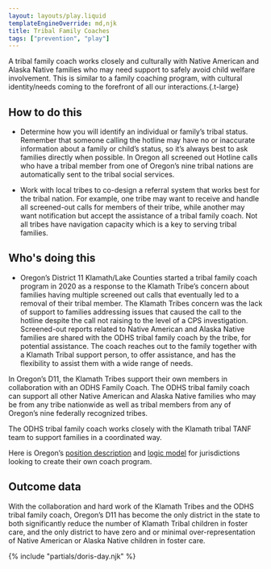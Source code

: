 ```yaml
---
layout: layouts/play.liquid
templateEngineOverride: md,njk
title: Tribal Family Coaches
tags: ["prevention", "play"]
---
```


A tribal family coach works closely and culturally with Native American and Alaska Native families who may need support to safely avoid child welfare involvement. This is similar to a family coaching program, with cultural identity/needs coming to the forefront of all our interactions.{.t-large}

## How to do this

* Determine how you will identify an individual or family’s tribal status. Remember that someone calling the hotline may have no or inaccurate information about a family or child’s status, so it’s always best to ask families directly when possible.  In Oregon all screened out Hotline calls who have a tribal member from one of Oregon’s nine tribal nations are automatically sent to the tribal social services.

* Work with local tribes to co-design a referral system that works best for the tribal nation. For example, one tribe may want to receive and handle all screened-out calls for members of their tribe, while another may want notification but accept the assistance of a tribal family coach.  Not all tribes have navigation capacity which is a key to serving tribal families.

## Who's doing this

* Oregon’s District 11 Klamath/Lake Counties started a tribal family coach program in 2020 as a response to the Klamath Tribe’s concern about families having multiple screened out calls that eventually led to a removal of their tribal member.  The Klamath Tribes concern was the lack of support to families addressing issues that caused the call to the hotline despite the call not raising to the level of a CPS investigation. Screened-out reports related to Native American and Alaska Native families are shared with the ODHS tribal family coach by the tribe, for potential assistance. The coach reaches out to the family together with a Klamath Tribal support person, to offer assistance, and has the flexibility to assist them with a wide range of needs.

In Oregon’s D11, the Klamath Tribes support their own members in collaboration with an ODHS Family Coach.  The ODHS tribal family coach can support all other Native American and Alaska Native families who may be from any tribe nationwide as well as tribal members from any of Oregon’s nine federally recognized tribes.

The ODHS tribal family coach works closely with the Klamath tribal TANF team to support families in a coordinated way.

Here is Oregon’s [position description](https://docs.google.com/document/d/1MXpOaBL2_cesoR42pI1NZxf6BNzKnWrX/edit?usp=drive_link&ouid=103308794074606378631&rtpof=true&sd=true) and [logic model](https://drive.google.com/file/d/1W8Q1M14JaWD0rOd37XmFD48QQ879ay0-/view?usp=drive_link) for jurisdictions looking to create their own coach program.

## Outcome data

With the collaboration and hard work of the Klamath Tribes and the ODHS tribal family coach, Oregon’s D11 has become the only district in the state to both significantly reduce the number of Klamath Tribal children in foster care, and the only district to have zero and or minimal over-representation of Native American or Alaska Native children in foster care.

{% include "partials/doris-day.njk" %}